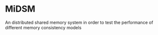MiDSM
=====

An distributed shared memory system in order to test the performance of different memory consistency models
